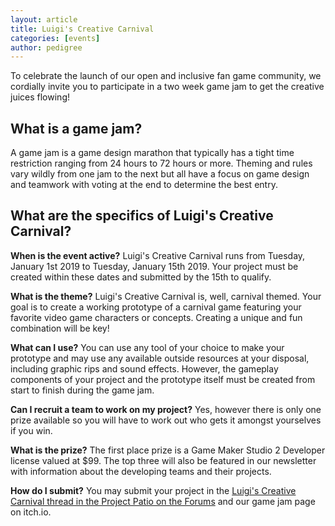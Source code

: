 ```yaml
---
layout: article
title: Luigi's Creative Carnival
categories: [events]
author: pedigree
---
```


To celebrate the launch of our open and inclusive fan game community, we cordially invite you to participate in a two week game jam to get the creative juices flowing!

<h2>What is a game jam?</h2>
A game jam is a game design marathon that typically has a tight time restriction ranging from 24 hours to 72 hours or more. Theming and rules vary wildly from one jam to the next but all have a focus on game design and teamwork with voting at the end to determine the best entry.

<h2>What are the specifics of Luigi's Creative Carnival?</h2>
<b>When is the event active?</b>
Luigi's Creative Carnival runs from Tuesday, January 1st 2019 to Tuesday, January 15th 2019. Your project must be created within these dates and submitted by the 15th to qualify.

<b>What is the theme?</b>
Luigi's Creative Carnival is, well, carnival themed. Your goal is to create a working prototype of a carnival game featuring your favorite video game characters or concepts. Creating a unique and fun combination will be key!

<b>What can I use?</b>
You can use any tool of your choice to make your prototype and may use any available outside resources at your disposal, including graphic rips and sound effects. However, the gameplay components of your project and the prototype itself must be created from start to finish during the game jam.

<b>Can I recruit a team to work on my project?</b>
Yes, however there is only one prize available so you will have to work out who gets it amongst yourselves if you win.

<b>What is the prize?</b>
The first place prize is a Game Maker Studio 2 Developer license valued at $99. The top three will also be featured in our newsletter with information about the developing teams and their projects.

<b>How do I submit?</b>
You may submit your project in the <a href="https://lfgg.jcink.net/index.php?showtopic=12">Luigi's Creative Carnival thread in the Project Patio on the Forums</a> and our game jam page on itch.io.
